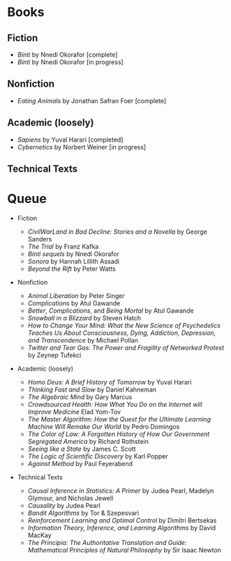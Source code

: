# Books 

## Fiction
 * *Binti* by Nnedi Okorafor [complete]
 * *Binti* by Nnedi Okorafor [in progress]
 
## Nonfiction
 * *Eating Animals* by Jonathan Safran Foer [complete]

## Academic (loosely)
  * *Sapiens* by Yuval Harari [completed]
  * *Cybernetics* by Norbert Weiner [in progress]
 
## Technical Texts


# Queue

  * Fiction 
    * *CivilWarLand in Bad Decline: Stories and a Novella* by George Sanders
    * *The Trial* by Franz Kafka
    * *Binti sequels* by Nnedi Okorafor
    * *Sonora* by Hannah Lillith Assadi
    * *Beyond the Rift* by Peter Watts

  * Nonfiction
    * *Animal Liberation* by Peter Singer
    * *Complications* by Atul Gawande 
    * *Better*, *Complications*, and *Being Mortal* by Atul Gawande
    * *Snowball in a Blizzard* by Steven Hatch
    * *How to Change Your Mind: What the New Science of Psychedelics Teaches Us About Consciousness, Dying, Addiction, Depression, and Transcendence* by Michael Pollan
    * *Twitter and Tear Gas: The Power and Fragility of Networked Protest* by Zeynep Tufekci

  * Academic (loosely)
    * *Homo Deus: A Brief History of Tomorrow* by Yuval Harari
    * *Thinking Fast and Slow* by Daniel Kahneman
    * *The Algebraic Mind* by Gary Marcus
    * *Crowdsourced Health: How What You Do on the Internet will Improve Medicine* Elad Yom-Tov
    * *The Master Algorithm: How the Quest for the Ultimate Learning Machine Will Remake Our World* by Pedro Domingos
    * *The Color of Law: A Forgotten History of How Our Government Segregated America* by Richard Rothstein
    * *Seeing like a State* by James C. Scott
    * *The Logic of Scientific Discovery* by Karl Popper
    * *Against Method* by Paul Feyerabend 
  
  * Technical Texts
    * *Causal Inference in Statistics: A Primer* by Judea Pearl, Madelyn Glymour, and Nicholas Jewell
    * *Causality* by Judea Pearl
    * *Bandit Algorithms* by Tor & Szepesvari
    * *Reinforcement Learning and Optimal Control* by Dimitri Bertsekas
    * *Information Theory, Inference, and Learning Algorithms* by David MacKay
    * *The Principia: The Authoritative Translation and Guide: Mathematical Principles of Natural Philosophy* by Sir Isaac Newton
